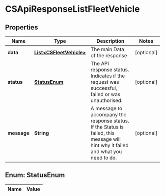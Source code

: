 
# CSApiResponseListFleetVehicle

## Properties
Name | Type | Description | Notes
------------ | ------------- | ------------- | -------------
**data** | [**List&lt;CSFleetVehicle&gt;**](CSFleetVehicle.md) | The main Data of the response |  [optional]
**status** | [**StatusEnum**](#StatusEnum) | The API response status. Indicates if the request was successful, failed or was unauthorised. |  [optional]
**message** | **String** | A message to accompany the response status.  If the Status is failed, this message will hint why it failed and what you need to do. |  [optional]


<a name="StatusEnum"></a>
## Enum: StatusEnum
Name | Value
---- | -----



